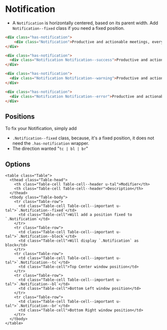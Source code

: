 # Notification

* A `Notification` is horizontally centered, based on its parent width. Add `Notification--fixed` class if you need a fixed position.

```html
<div class="has-notification">
	<div class="Notification">Productive and actionable meetings, every time.</div>
</div>
```

```html
<div class="has-notification">
  <div class="Notification Notification--success">Productive and actionable meetings, every time.</div>
</div>
```

```html
<div class="has-notification">
  <div class="Notification Notification--warning">Productive and actionable meetings, every time.</div>
</div>
```

```html
<div class="has-notification">
  <div class="Notification Notification--error">Productive and actionable meetings, every time.</div>
</div>
```

## Positions

To fix your Notification, simply add
* `.Notification--fixed` class, because, it's a fixed position, it does not need the `.has-notification` wrapper.
* The direction wanted "`tc | bl | br`"

## Options
```esc
<table class="Table">
  <thead class="Table-head">
    <th class="Table-cell Table-cell--header u-tal">Modifier</th>
    <th class="Table-cell Table-cell--header">Description</th>
  </thead>
  <tbody class="Table-body">
    <tr class="Table-row">
      <td class="Table-cell Table-cell--important u-tal">`.Notification--fixed`</td>
      <td class="Table-cell">Will add a position fixed to `.Notification`</td>
    </tr>
    <tr class="Table-row">
      <td class="Table-cell Table-cell--important u-tal">`.Notification--block`</td>
      <td class="Table-cell">Will display `.Notification` as block</td>
    </tr>
    <tr class="Table-row">
      <td class="Table-cell Table-cell--important u-tal">`.Notification--tc`</td>
      <td class="Table-cell">Top Center window position</td>
    </tr>
    <tr class="Table-row">
      <td class="Table-cell Table-cell--important u-tal">`.Notification--bl`</td>
      <td class="Table-cell">Bottom Left window position</td>
    </tr>
    <tr class="Table-row">
      <td class="Table-cell Table-cell--important u-tal">`.Notification--br`</td>
      <td class="Table-cell">Bottom Right window position</td>
    </tr>
  </tbody>
</table>
```
